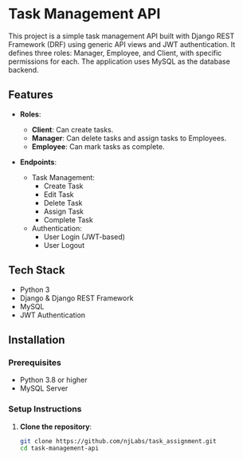 # Task Management API

This project is a simple task management API built with Django REST Framework (DRF) using generic API views and JWT authentication. It defines three roles: Manager, Employee, and Client, with specific permissions for each. The application uses MySQL as the database backend.

## Features

- **Roles**:
  - **Client**: Can create tasks.
  - **Manager**: Can delete tasks and assign tasks to Employees.
  - **Employee**: Can mark tasks as complete.

- **Endpoints**:
  - Task Management:
    - Create Task
    - Edit Task
    - Delete Task
    - Assign Task
    - Complete Task
  - Authentication:
    - User Login (JWT-based)
    - User Logout
  
## Tech Stack

- Python 3
- Django & Django REST Framework
- MySQL
- JWT Authentication

## Installation

### Prerequisites

- Python 3.8 or higher
- MySQL Server

### Setup Instructions

1. **Clone the repository**:
   ```bash
   git clone https://github.com/njLabs/task_assignment.git
   cd task-management-api
